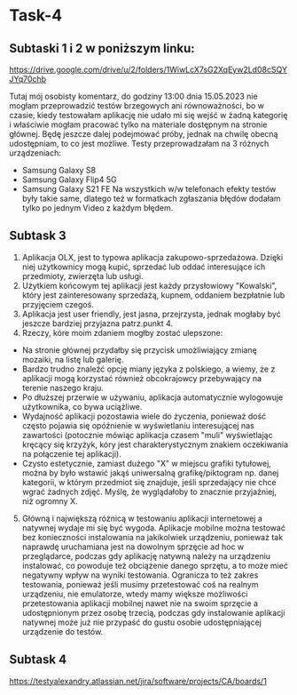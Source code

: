 # Task-4
## Subtaski 1 i 2 w poniższym linku:
https://drive.google.com/drive/u/2/folders/1WiwLcX7sG2XqEyw2Ld08cSQYJYq70chb

Tutaj mój osobisty komentarz, do godziny 13:00 dnia 15.05.2023 nie mogłam przeprowadzić testów brzegowych ani równoważności, bo w czasie, kiedy testowałam aplikację nie udało mi się wejść w żadną kategorię i właściwie mogłam pracować tylko na materiale dostępnym na stronie głównej. Będę jeszcze dalej podejmować próby, jednak na chwilę obecną udostępniam, to co jest możliwe.
Testy przeprowadzałam na 3 różnych urządzeniach: 
- Samsung Galaxy S8
- Samsung Galaxy Flip4 5G
- Samsung Galaxy S21 FE
Na wszystkich w/w telefonach efekty testów były takie same, dlatego też w formatkach zgłaszania błędów dodałam tylko po jednym Video z każdym błędem.
## Subtask 3
1. Aplikacja OLX, jest to typowa aplikacja zakupowo-sprzedażowa. Dzięki niej użytkownicy mogą kupić, sprzedać lub oddać interesujące ich przedmioty, zwierzęta lub usługi.
2. Użytkiem końcowym tej aplikacji jest każdy przysłowiowy "Kowalski", który jest zainteresowany sprzedażą, kupnem, oddaniem bezpłatnie lub przyjęciem czegoś.
3. Aplikacja jest user friendly, jest jasna, przejrzysta, jednak mogłaby być jeszcze bardziej przyjazna patrz.punkt 4.
4. Rzeczy, kóre moim zdaniem mogłby zostać ulepszone:
- Na stronie głównej przydałby się przycisk umożliwiający zmianę mozaiki, na listę lub galerię. 
- Bardzo trudno znaleźć opcję miany języka z polskiego, a wiemy, że z aplikacji mogą korzystać również obcokrajowcy przebywający na terenie naszego kraju. 
- Po dłuższej przerwie w używaniu, aplikacja automatycznie wylogowuje użytkownika, co bywa uciążliwe.
- Wydajność aplikacji pozostawia wiele do życzenia, ponieważ dość często pojawia się opóźnienie w wyświetlaniu interesującej nas zawartości (potocznie mówiąc aplikacja czasem "muli" wyświetlając kręcący się krzyżyk, kóry jest charakterystycznym znakiem oczekiwania na połączenie tej aplikacji). 
- Czysto estetycznie, zamiast dużego "X" w miejscu grafiki tytułowej, można by było wstawić jakąś uniwersalną grafikę/piktogram np. danej kategorii, w którym przedmiot się znajduje, jeśli sprzedający nie chce wgrać żadnych zdjęć. Myślę, że wyglądałoby to znacznie przyjaźniej, niż ogromny X.
5. Główną i największą różnicą w testowaniu aplikacji internetowej a natywnej wydaje mi się być wygoda. Aplikacje mobilne można testować bez konieczności instalowania na jakikolwiek urządzeniu, ponieważ tak naprawdę uruchamiana jest na dowolnym sprzęcie ad hoc w przeglądarce, podczas gdy aplikację natywną należy na urządzeniu instalować, co powoduje też obciążenie danego sprzętu, a to może mieć negatywny wpływ na wyniki testowania. Ogranicza to też zakres testowania, ponieważ jeśli musimy przetestować coś na realnym urządzeniu, nie emulatorze, wtedy mamy większe możliwości przetestowania aplikacji mobilnej nawet nie na swoim sprzęcie a udostępnionym przez osobę trzecią, podczas gdy instalowanie aplikacji natywnej może już nie przypaść do gustu osobie udostępniającej urządzenie do testów.
## Subtask 4
https://testyalexandry.atlassian.net/jira/software/projects/CA/boards/1
